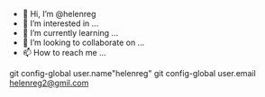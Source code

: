 - 👋 Hi, I’m @helenreg
- 👀 I’m interested in ...
- 🌱 I’m currently learning ...
- 💞️ I’m looking to collaborate on ...
- 📫 How to reach me ...

<!---
helenreg/helenreg is a ✨ special ✨ repository because its `README.md` (this file) appears on your GitHub profile.
You can click the Preview link to take a look at your changes.
--->
git config-global user.name"helenreg"
git config-global user.email helenreg2@gmil.com
